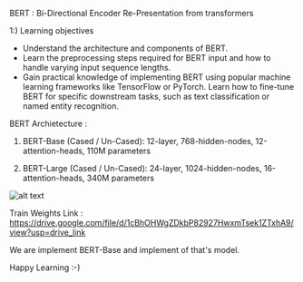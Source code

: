 BERT : Bi-Directional Encoder Re-Presentation from transformers 

1:) Learning  objectives
- Understand the architecture and components of BERT.
- Learn the preprocessing steps required for BERT input and how to handle varying input sequence lengths.
- Gain practical knowledge of implementing BERT using popular machine learning frameworks like TensorFlow or PyTorch.
Learn how to fine-tune BERT for specific downstream tasks, such as text classification or named entity recognition.

BERT Archietecture : 

1) BERT-Base (Cased / Un-Cased): 12-layer, 768-hidden-nodes, 12-attention-heads, 110M parameters

2) BERT-Large (Cased / Un-Cased): 24-layer, 1024-hidden-nodes, 16-attention-heads, 340M parameters

![alt text](https://github.com/[datamind321]/[bert-model-nlp]/asset/0_ViwaI3Vvbnd-CJSQ.webp?raw=true)

Train Weights Link : https://drive.google.com/file/d/1cBhOHWgZDkbP82927HwxmTsek1ZTxhA9/view?usp=drive_link

We are implement BERT-Base and implement of that's model.

Happy Learning :-)
